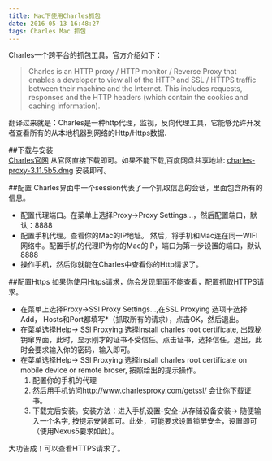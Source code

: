 ```yaml
---
title: Mac下使用Charles抓包
date: 2016-05-13 16:48:27
tags: Charles Mac 抓包
---
```


Charles一个跨平台的抓包工具，官方介绍如下：

> Charles is an HTTP proxy / HTTP monitor / Reverse Proxy that enables a developer to view all of the HTTP and SSL / HTTPS traffic between their machine and the Internet. This includes requests, responses and the HTTP headers (which contain the cookies and caching information).

翻译过来就是：Charles是一种http代理，监视，反向代理工具，它能够允许开发者查看所有的从本地机器到网络的Http/Https数据.

##下载与安装  
 [Charles官网](https://www.charlesproxy.com/) 从官网直接下载即可。如果不能下载,百度网盘共享地址: [charles-proxy-3.11.5b5.dmg](https://pan.baidu.com/s/1bp2rNiB)
安装即可。

##配置
Charles界面中一个session代表了一个抓取信息的会话，里面包含所有的信息。

* 配置代理端口。在菜单上选择Proxy->Proxy Settings...，然后配置端口，默认：8888
* 配置手机代理。查看你的Mac的IP地址。 然后，将手机和Mac连在同一WIFI网络中。配置手机的代理IP为你的Mac的IP，端口为第一步设置的端口，默认8888
* 操作手机，然后你就能在Charles中查看你的Http请求了。

##配置Https
如果你使用Https请求，你会发现里面不能查看，配置抓取HTTPS请求。

* 在菜单上选择Proxy->SSl Proxy Settings...,在SSL Proxying 选项卡选择Add， Hosts和Port都填写*（抓取所有的请求），点击OK，然后退出。
* 在菜单选择Help-> SSl Proxying 选择Install charles root certificate, 出现秘钥窜界面，此时，显示刚才的证书不受信任。点击证书，选择信任。退出，此时会要求输入你的密码，输入即可。
* 在菜单选择Help-> SSl Proxying 选择Install charles root certificate on mobile device or remote broser, 按照给出的提示操作。
    1. 配置你的手机的代理
    2. 然后用手机访问http://www.charlesproxy.com/getssl/ 会让你下载证书。
    3. 下载完后安装。安装方法：进入手机设置-安全-从存储设备安装-> 随便输入一个名字, 按提示安装即可。此处，可能要求设置锁屏安全，设置即可（使用Nexus5要求如此）。

大功告成！可以查看HTTPS请求了。
